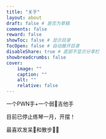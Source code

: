 ```yaml
---
title: "关于"
layout: about
draft: false # 是否为草稿
comments: false
reward: false
showToc: false # 显示目录
TocOpen: false # 自动展开目录
disableShare: true # 底部不显示分享栏
showbreadcrumbs: false
cover:
    image: ""
    caption: ""
    alt: ""
    relative: false
---
```


一个PWN手+一个弱🐔吉他手

目前已停止练琴一月，开摆！

最喜欢发呆🤔和散步🚶‍♂️


